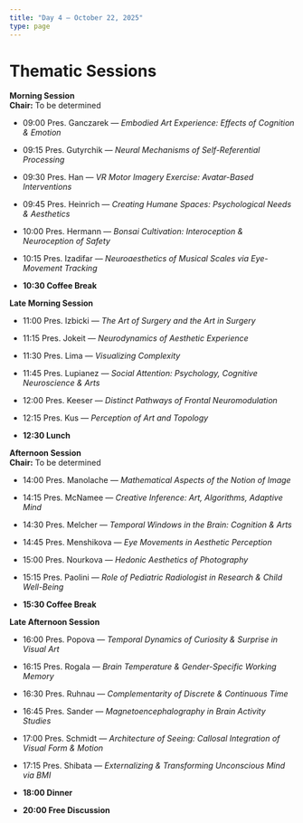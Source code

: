 ```yaml
---
title: "Day 4 – October 22, 2025"
type: page
---
```


# Thematic Sessions

**Morning Session**  
**Chair:** To be determined  

- 09:00 Pres. Ganczarek — *Embodied Art Experience: Effects of Cognition & Emotion*  
- 09:15 Pres. Gutyrchik — *Neural Mechanisms of Self-Referential Processing*  
- 09:30 Pres. Han — *VR Motor Imagery Exercise: Avatar-Based Interventions*  
- 09:45 Pres. Heinrich — *Creating Humane Spaces: Psychological Needs & Aesthetics*  
- 10:00 Pres. Hermann — *Bonsai Cultivation: Interoception & Neuroception of Safety*  
- 10:15 Pres. Izadifar — *Neuroaesthetics of Musical Scales via Eye-Movement Tracking*

- **10:30 Coffee Break**

**Late Morning Session**  
- 11:00 Pres. Izbicki — *The Art of Surgery and the Art in Surgery*  
- 11:15 Pres. Jokeit — *Neurodynamics of Aesthetic Experience*  
- 11:30 Pres. Lima — *Visualizing Complexity*  
- 11:45 Pres. Lupianez — *Social Attention: Psychology, Cognitive Neuroscience & Arts*  
- 12:00 Pres. Keeser — *Distinct Pathways of Frontal Neuromodulation*  
- 12:15 Pres. Kus — *Perception of Art and Topology*

- **12:30 Lunch**

**Afternoon Session**  
**Chair:** To be determined  

- 14:00 Pres. Manolache — *Mathematical Aspects of the Notion of Image*  
- 14:15 Pres. McNamee — *Creative Inference: Art, Algorithms, Adaptive Mind*  
- 14:30 Pres. Melcher — *Temporal Windows in the Brain: Cognition & Arts*  
- 14:45 Pres. Menshikova — *Eye Movements in Aesthetic Perception*  
- 15:00 Pres. Nourkova — *Hedonic Aesthetics of Photography*  
- 15:15 Pres. Paolini — *Role of Pediatric Radiologist in Research & Child Well-Being*

- **15:30 Coffee Break**

**Late Afternoon Session**  
- 16:00 Pres. Popova — *Temporal Dynamics of Curiosity & Surprise in Visual Art*  
- 16:15 Pres. Rogala — *Brain Temperature & Gender-Specific Working Memory*  
- 16:30 Pres. Ruhnau — *Complementarity of Discrete & Continuous Time*  
- 16:45 Pres. Sander — *Magnetoencephalography in Brain Activity Studies*  
- 17:00 Pres. Schmidt — *Architecture of Seeing: Callosal Integration of Visual Form & Motion*  
- 17:15 Pres. Shibata — *Externalizing & Transforming Unconscious Mind via BMI*

- **18:00 Dinner**  
- **20:00 Free Discussion**




